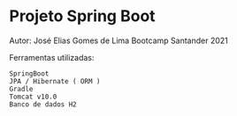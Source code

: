 # Projeto Spring Boot

Autor: José Elias Gomes de Lima
Bootcamp Santander 2021

Ferramentas utilizadas:

    SpringBoot
    JPA / Hibernate ( ORM )
    Gradle
    Tomcat v10.0
    Banco de dados H2

